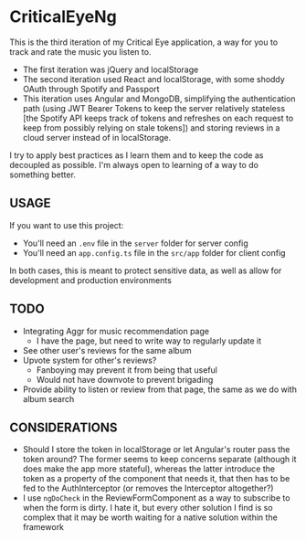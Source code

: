 # CriticalEyeNg

This is the third iteration of my Critical Eye application, a way for you to track and rate the music you listen to.

* The first iteration was jQuery and localStorage
* The second iteration used React and localStorage, with some shoddy OAuth through Spotify and Passport
* This iteration uses Angular and MongoDB, simplifying the authentication path (using JWT Bearer Tokens to keep the server relatively stateless [the Spotify API keeps track of tokens and refreshes on each request to keep from possibly relying on stale tokens]) and storing reviews in a cloud server instead of in localStorage.

I try to apply best practices as I learn them and to keep the code as decoupled as possible. I'm always open to learning of a way to do something better.

## USAGE
If you want to use this project:
* You'll need an `.env` file in the `server` folder for server config
* You'll need an `app.config.ts` file in the `src/app` folder for client config

In both cases, this is meant to protect sensitive data, as well as allow for development and production environments

## TODO
* Integrating Aggr for music recommendation page
  * I have the page, but need to write way to regularly update it
* See other user's reviews for the same album
* Upvote system for other's reviews?
  * Fanboying may prevent it from being that useful
  * Would not have downvote to prevent brigading
* Provide ability to listen or review from that page, the same as we do with album search

## CONSIDERATIONS
* Should I store the token in localStorage or let Angular's router pass the token around? The former seems to keep concerns separate (although it does make the app more stateful), whereas the latter introduce the token as a property of the component that needs it, that then has to be fed to the AuthInterceptor (or removes the Interceptor altogether?)
* I use `ngDoCheck` in the ReviewFormComponent as a way to subscribe to when the form is dirty. I hate it, but every other solution I find is so complex that it may be worth waiting for a native solution within the framework
